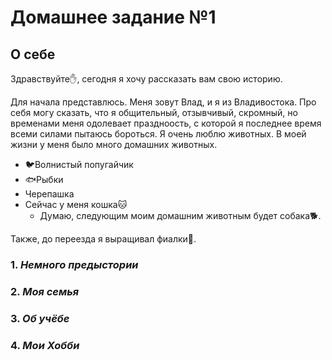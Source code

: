 # Домашнее задание №1
## **О себе** 
Здравствуйте:raised_hand:, сегодня я хочу рассказать вам свою историю.

Для начала представлюсь. Меня зовут Влад, и я из Владивостока. Про себя могу сказать, что я общительный, отзывчивый, скромный, но временами меня одолевает праздноость, с которой я последнее время всеми силами пытаюсь бороться. Я очень люблю животных. В моей жизни у меня было много домашних животных.
* :bird:Волнистый попугайчик
* :fish:Рыбки
* Черепашка
* Сейчас у меня кошка:cat:
  * Думаю, следующим моим домашним животным будет собака:dog2:.
  
Также, до переезда я выращивал фиалки:cherry_blossom:.
### 1. *Немного предыстории*

### 2. *Моя семья*

### 3. *Об учёбе*

### 4. *Мои Хобби*
